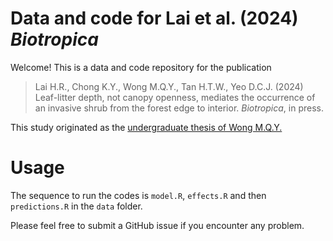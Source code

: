 # Data and code for Lai et al. (2024) *Biotropica*

Welcome! This is a data and code repository for the publication 

> Lai H.R., Chong K.Y., Wong M.Q.Y., Tan H.T.W., Yeo D.C.J. (2024) Leaf-litter depth, not canopy openness, mediates the occurrence of an invasive shrub from the forest edge to interior. *Biotropica*, in press.

This study originated as the [undergraduate thesis of Wong M.Q.Y.](https://go.exlibris.link/M1bwppYt)

# Usage

The sequence to run the codes is `model.R`, `effects.R` and then `predictions.R` in the `data` folder.

Please feel free to submit a GitHub issue if you encounter any problem. 